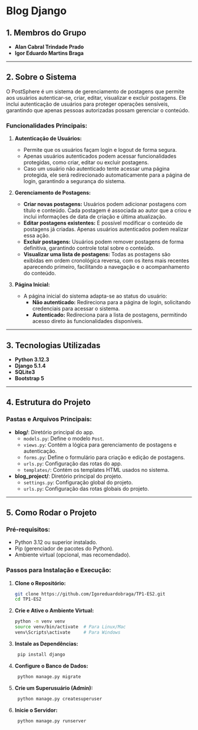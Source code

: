 # Blog Django

## 1. Membros do Grupo
- **Alan Cabral Trindade Prado** 
- **Igor Eduardo Martins Braga** 

---

## 2. Sobre o Sistema

O PostSphere é um sistema de gerenciamento de postagens que permite aos usuários autenticar-se, criar, editar, visualizar e excluir postagens. Ele inclui autenticação de usuários para proteger operações sensíveis, garantindo que apenas pessoas autorizadas possam gerenciar o conteúdo.

### Funcionalidades Principais:
1. **Autenticação de Usuários:**
   - Permite que os usuários façam login e logout de forma segura.
   - Apenas usuários autenticados podem acessar funcionalidades protegidas, como criar, editar ou excluir postagens.
   - Caso um usuário não autenticado tente acessar uma página protegida, ele será redirecionado automaticamente para a página de login, garantindo a segurança do sistema.

2. **Gerenciamento de Postagens:**
   - **Criar novas postagens:** Usuários podem adicionar postagens com título e conteúdo. Cada postagem é associada ao autor que a criou e inclui informações de data de criação e última atualização.
   - **Editar postagens existentes:** É possível modificar o conteúdo de postagens já criadas. Apenas usuários autenticados podem realizar essa ação.
   - **Excluir postagens:** Usuários podem remover postagens de forma definitiva, garantindo controle total sobre o conteúdo.
   - **Visualizar uma lista de postagens:** Todas as postagens são exibidas em ordem cronológica reversa, com os itens mais recentes aparecendo primeiro, facilitando a navegação e o acompanhamento do conteúdo.

3. **Página Inicial:**
   - A página inicial do sistema adapta-se ao status do usuário:
     - **Não autenticado:** Redireciona para a página de login, solicitando credenciais para acessar o sistema.
     - **Autenticado:** Redireciona para a lista de postagens, permitindo acesso direto às funcionalidades disponíveis.

---

## 3. Tecnologias Utilizadas

- **Python 3.12.3**
- **Django 5.1.4**
- **SQLite3**
- **Bootstrap 5**

---

## 4. Estrutura do Projeto

### Pastas e Arquivos Principais:
- **blog/**: Diretório principal do app.
  - `models.py`: Define o modelo `Post`.
  - `views.py`: Contém a lógica para gerenciamento de postagens e autenticação.
  - `forms.py`: Define o formulário para criação e edição de postagens.
  - `urls.py`: Configuração das rotas do app.
  - `templates/`: Contém os templates HTML usados no sistema.
- **blog_project/**: Diretório principal do projeto.
  - `settings.py`: Configuração global do projeto.
  - `urls.py`: Configuração das rotas globais do projeto.

---

## 5. Como Rodar o Projeto

### Pré-requisitos:
- Python 3.12 ou superior instalado.
- Pip (gerenciador de pacotes do Python).
- Ambiente virtual (opcional, mas recomendado).

### Passos para Instalação e Execução:
1. **Clone o Repositório:**
   ```bash
   git clone https://github.com/Igoreduardobraga/TP1-ES2.git
   cd TP1-ES2

1. **Crie e Ative o Ambiente Virtual:**
    ```bash
    python -m venv venv
    source venv/bin/activate  # Para Linux/Mac
    venv\Scripts\activate     # Para Windows
    
1. **Instale as Dependências:**
   ```bash
    pip install django

1. **Configure o Banco de Dados:**
   ```bash
    python manage.py migrate

1. **Crie um Superusuário (Admin):**
   ```bash
    python manage.py createsuperuser

1. **Inicie o Servidor:**
   ```bash
    python manage.py runserver
